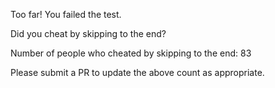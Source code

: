 Too far! You failed the test.

Did you cheat by skipping to the end? 

Number of people who cheated by skipping to the end: 83

Please submit a PR to update the above count as appropriate.
